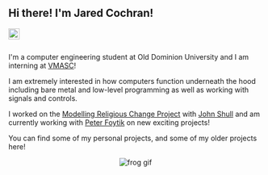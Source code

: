 ## Hi there! I'm Jared Cochran!  

<a href="https://www.linkedin.com/in/jared-cochran/">
    <img align="left" alt="My LinkedIn" width="22px" src="https://cdn-icons-png.flaticon.com/512/174/174857.png"> </img>
</a>
<br><br>

I'm a computer engineering student at Old Dominion University and I am interning at [VMASC](https://vmasc.org/)!

I am extremely interested in how computers function underneath the hood including bare metal and low-level programming as well as working with signals and controls.

I worked on the [Modelling Religious Change Project](https://mindandculture.org/projects/modeling-social-systems/modeling-religious-change/) with [John Shull](https://github.com/JShull) and am currently working with [Peter Foytik](https://github.com/pfoytik) on new exciting projects!

You can find some of my personal projects, and some of my older projects here! 

<p align="center">
    <img alt="frog gif" src="https://c.tenor.com/YUzRkMOL-3EAAAAC/programming-computer-frog.gif"> </img>
</p>


